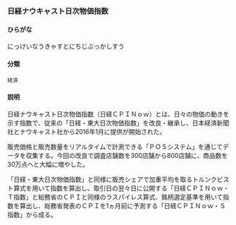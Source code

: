 <div style="display:none;">

## [あ行](securities-terms?id=あ行)
## [か行](securities-terms?id=か行)
## [さ行](securities-terms?id=さ行)
## [た行](securities-terms?id=た行)
## [な行](securities-terms?id=な行)

</div>

### 日経ナウキャスト日次物価指数

#### ひらがな

にっけいなうきゃすとにちじぶっかしすう

#### 分類

`経済`

#### 説明

日経ナウキャスト日次物価指数（日経ＣＰＩＮｏｗ）とは、日々の物価の動きを示す指数で、従来の「日経・東大日次物価指数」を改良・継承し、日本経済新聞社とナウキャスト社から2016年1月に提供が開始された。
 
販売価格と販売数量をリアルタイムで計測できる「ＰＯＳシステム」を通じてデータを収集する。今回の改良で調査店舗数を300店舗から800店舗に、商品数を30万点へと大幅に増やした。
 
「日経・東大日次物価指数」と同様に販売シェアで加重平均を取るトルンクビスト算式を用いて指数を算出し、取引日の翌々日に公開する「日経ＣＰＩＮｏｗ・Ｔ指数」と総務省のＣＰＩと同様のラスパイレス算式、銘柄選定基準を用いて指数を算出し、総務省発表のＣＰＩを1ヵ月前に予測する「日経ＣＰＩＮｏｗ・Ｓ指数」から成る。

<div style="display:none;">

## [は行](securities-terms?id=は行)
## [ま行](securities-terms?id=ま行)
## [や行](securities-terms?id=や行)
## [ら行](securities-terms?id=ら行)
## [わ行](securities-terms?id=わ行)
## [英数字・記号](securities-terms?id=英数字・記号)

</div>

